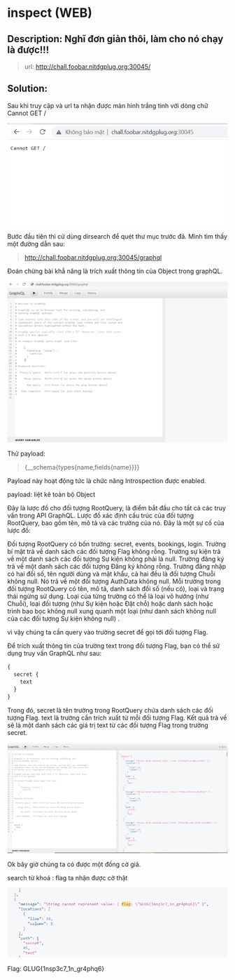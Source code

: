 
# inspect (WEB)

## Description:  Nghĩ đơn giản thôi, làm cho nó chạy là được!!!
> url: http://chall.foobar.nitdgplug.org:30045/

## Solution:
Sau khi truy cập và url ta nhận được màn hình trắng tinh với dòng chữ Cannot GET /

![img](./image/1.png)

Bước đầu tiên thì cứ dùng dirsearch để quét thư mục trước đã.
Mình tìm thấy một đường dẫn sau:
> http://chall.foobar.nitdgplug.org:30045/graphql

Đoán chừng bài khẳ năng là trích xuất thông tin của Object trong graphQL.

![img](./image/2.png)

Thử payload:

> {__schema{types{name,fields{name}}}}

Payload này hoạt động tức là chức năng Introspection được enabled.

payload: liệt kê toàn bộ Object

Đây là lược đồ cho đối tượng RootQuery, là điểm bắt đầu cho tất cả các truy vấn trong API GraphQL. Lược đồ xác định cấu trúc của đối tượng RootQuery, bao gồm tên, mô tả và các trường của nó. Đây là một sự cố của lược đồ:

Đối tượng RootQuery có bốn trường: secret, events, bookings, login.
Trường bí mật trả về danh sách các đối tượng Flag không rỗng.
Trường sự kiện trả về một danh sách các đối tượng Sự kiện không phải là null.
Trường đăng ký trả về một danh sách các đối tượng Đăng ký không rỗng.
Trường đăng nhập có hai đối số, tên người dùng và mật khẩu, cả hai đều là đối tượng Chuỗi không null. Nó trả về một đối tượng AuthData không null.
Mỗi trường trong đối tượng RootQuery có tên, mô tả, danh sách đối số (nếu có), loại và trạng thái ngừng sử dụng. Loại của từng trường có thể là loại vô hướng (như Chuỗi), loại đối tượng (như Sự kiện hoặc Đặt chỗ) hoặc danh sách hoặc trình bao bọc không null xung quanh một loại (như danh sách không null của các đối tượng Sự kiện không null) .


vì vậy chúng ta cần query vào trường secret để gọi tới đối tượng Flag. 


Để trích xuất thông tin của trường text trong đối tượng Flag, bạn có thể sử dụng truy vấn GraphQL như sau:

```php
{
  secret {
    text
  }
}

```
Trong đó, secret là tên trường trong RootQuery chứa danh sách các đối tượng Flag. text là trường cần trích xuất từ mỗi đối tượng Flag. Kết quả trả về sẽ là một danh sách các giá trị text từ các đối tượng Flag trong trường secret.

![img](./image/4.png)

Ok bây giờ chúng ta có được một đống cờ giả.

search từ khoá : flag ta nhận được cờ thật

![img](./image/5.png)

Flag:  GLUG{1nsp3c7_1n_gr4phq6}